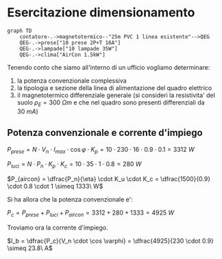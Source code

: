 # Esercitazione dimensionamento  

```mermaid
graph TD
    contatore-.->magnetotermico--"25m PVC 1 linea esistente"-->QEG
    QEG-.->prese["10 prese 2P+T 16A"]
    QEG-.->lampade["10 lampade 35W"]
    QEG-.->clima["AirCon 1.5kW"]
```

Tenendo conto che siamo all'interno di un ufficio vogliamo determinare:  

1. la potenza convenzionale complessiva
2. la tipologia e sezione della linea di alimentazione del quadro elettrico
3. il magnetotermico differenziale generale (si consideri la resistivita' del suolo $\rho_E = 300\ \Omega m$ e che nel quadro sono presenti differenziali da $30\ mA$)


## Potenza convenzionale e corrente d'impiego  

$P_{prese} = N \cdot V_{n} \cdot I_{max} \cdot \cos \varphi \cdot K_p = 10 \cdot 230 \cdot 16 \cdot 0.9 \cdot 0.1 = 3312\ W$  

$P_{luci} = N \cdot P_n \cdot K_p \cdot K_c = 10 \cdot 35 \cdot 1 \cdot 0.8 = 280\ W$  

$P_{aircon} = \dfrac{P_n}{\eta} \cdot K_u \cdot K_c = \dfrac{1500}{0.9} \cdot 0.8 \cdot 1 \simeq 1333\ W$  

Si ha allora che la potenza convenzionale e':  

$P_c = P_{prese} + P_{luci} + P_{aircon} = 3312 + 280 + 1333 = 4925\ W$  

Troviamo ora la corrente d'impiego.  

$I_b = \dfrac{P_c}{V_n \cdot \cos \varphi} = \dfrac{4925}{230 \cdot 0.9} \simeq 23.8\ A$  